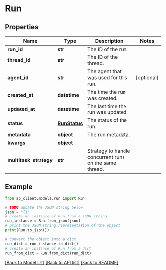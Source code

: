 # Run


## Properties

Name | Type | Description | Notes
------------ | ------------- | ------------- | -------------
**run_id** | **str** | The ID of the run. | 
**thread_id** | **str** | The ID of the thread. | 
**agent_id** | **str** | The agent that was used for this run. | [optional] 
**created_at** | **datetime** | The time the run was created. | 
**updated_at** | **datetime** | The last time the run was updated. | 
**status** | [**RunStatus**](RunStatus.md) | The status of the run. | 
**metadata** | **object** | The run metadata. | 
**kwargs** | **object** |  | 
**multitask_strategy** | **str** | Strategy to handle concurrent runs on the same thread. | 

## Example

```python
from ap_client.models.run import Run

# TODO update the JSON string below
json = "{}"
# create an instance of Run from a JSON string
run_instance = Run.from_json(json)
# print the JSON string representation of the object
print(Run.to_json())

# convert the object into a dict
run_dict = run_instance.to_dict()
# create an instance of Run from a dict
run_from_dict = Run.from_dict(run_dict)
```
[[Back to Model list]](../README.md#documentation-for-models) [[Back to API list]](../README.md#documentation-for-api-endpoints) [[Back to README]](../README.md)


